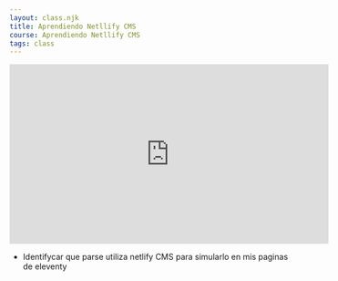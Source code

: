 ```yaml
---
layout: class.njk
title: Aprendiendo Netllify CMS
course: Aprendiendo Netllify CMS
tags: class
---
```

<iframe width="560" height="315" src="https://www.youtube.com/embed/b5WPNRTxT1Y?controls=0" title="YouTube video player" frameborder="0" allow="accelerometer; autoplay; clipboard-write; encrypted-media; gyroscope; picture-in-picture" allowfullscreen></iframe>

+ Identifycar que parse utiliza netlify CMS para simularlo en mis paginas de eleventy